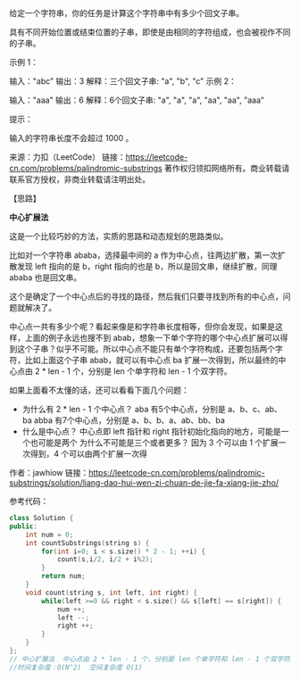 给定一个字符串，你的任务是计算这个字符串中有多少个回文子串。

具有不同开始位置或结束位置的子串，即使是由相同的字符组成，也会被视作不同的子串。

 

示例 1：

输入："abc"
输出：3
解释：三个回文子串: "a", "b", "c"
示例 2：

输入："aaa"
输出：6
解释：6个回文子串: "a", "a", "a", "aa", "aa", "aaa"


提示：

输入的字符串长度不会超过 1000 。

来源：力扣（LeetCode）
链接：https://leetcode-cn.com/problems/palindromic-substrings
著作权归领扣网络所有。商业转载请联系官方授权，非商业转载请注明出处。



【思路】

**中心扩展法**

这是一个比较巧妙的方法，实质的思路和动态规划的思路类似。

比如对一个字符串 ababa，选择最中间的 a 作为中心点，往两边扩散，第一次扩散发现 left 指向的是 b，right 指向的也是 b，所以是回文串，继续扩散，同理 ababa 也是回文串。

这个是确定了一个中心点后的寻找的路径，然后我们只要寻找到所有的中心点，问题就解决了。

中心点一共有多少个呢？看起来像是和字符串长度相等，但你会发现，如果是这样，上面的例子永远也搜不到 abab，想象一下单个字符的哪个中心点扩展可以得到这个子串？似乎不可能。所以中心点不能只有单个字符构成，还要包括两个字符，比如上面这个子串 abab，就可以有中心点 ba 扩展一次得到，所以最终的中心点由 2 * len - 1 个，分别是 len 个单字符和 len - 1 个双字符。

如果上面看不太懂的话，还可以看看下面几个问题：

- 为什么有 2 * len - 1 个中心点？
  aba 有5个中心点，分别是 a、b、c、ab、ba
  abba 有7个中心点，分别是 a、b、b、a、ab、bb、ba
- 什么是中心点？
  中心点即 left 指针和 right 指针初始化指向的地方，可能是一个也可能是两个
  为什么不可能是三个或者更多？
  因为 3 个可以由 1 个扩展一次得到，4 个可以由两个扩展一次得

作者：jawhiow
链接：https://leetcode-cn.com/problems/palindromic-substrings/solution/liang-dao-hui-wen-zi-chuan-de-jie-fa-xiang-jie-zho/

参考代码：

```c++
class Solution {
public:
    int num = 0;
    int countSubstrings(string s) {
        for(int i=0; i < s.size() * 2 - 1; ++i) {
            count(s,i/2, i/2 + i%2);
        }
        return num;
    }
    void count(string s, int left, int right) {
        while(left >=0 && right < s.size() && s[left] == s[right]) {
            num ++;
            left --;
            right ++;
        }
    }
};
// 中心扩展法  中心点由 2 * len - 1 个，分别是 len 个单字符和 len - 1 个双字符。 
//时间复杂度：O(N^2)  空间复杂度 O(1)
```

